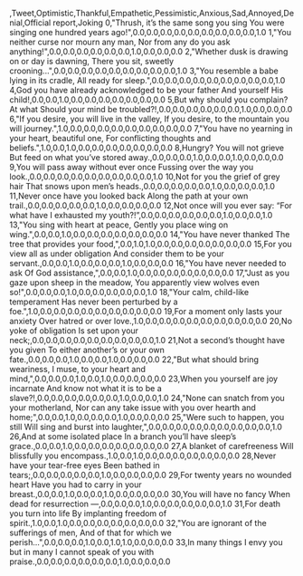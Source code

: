 ,Tweet,Optimistic,Thankful,Empathetic,Pessimistic,Anxious,Sad,Annoyed,Denial,Official report,Joking
0,"Thrush, it’s the same song you sing You were singing one hundred years ago!",0.0,0.0,0.0,0.0,0.0,0.0,0.0,0.0,0.0,1.0
1,"You neither curse nor mourn any man, Nor from any do you ask anything!",0.0,0.0,0.0,0.0,0.0,0.0,1.0,0.0,0.0,0.0
2,"Whether dusk is drawing on or day is dawning, There you sit, sweetly crooning...",0.0,0.0,0.0,0.0,0.0,0.0,0.0,0.0,0.0,1.0
3,"You resemble a babe lying in its cradle, All ready for sleep.",0.0,0.0,0.0,0.0,0.0,0.0,0.0,0.0,0.0,1.0
4,God you have already acknowledged to be your father And yourself His child!,0.0,0.0,1.0,0.0,0.0,0.0,0.0,0.0,0.0,0.0
5,But why should you complain? At what Should your mind be troubled?!,0.0,0.0,0.0,0.0,0.0,0.0,1.0,0.0,0.0,0.0
6,"If you desire, you will live in the valley, If you desire, to the mountain you will journey.",1.0,0.0,0.0,0.0,0.0,0.0,0.0,0.0,0.0,0.0
7,"You have no yearning in your heart, beautiful one, For conflicting thoughts and beliefs.",1.0,0.0,1.0,0.0,0.0,0.0,0.0,0.0,0.0,0.0
8,Hungry? You will not grieve But feed on what you’ve stored away.,0.0,0.0,0.0,1.0,0.0,0.0,1.0,0.0,0.0,0.0
9,You will pass away without ever once Fussing over the way you look.,0.0,0.0,0.0,0.0,0.0,0.0,0.0,0.0,0.0,1.0
10,Not for you the grief of grey hair That snows upon men’s heads.,0.0,0.0,0.0,0.0,0.0,1.0,0.0,0.0,0.0,1.0
11,Never once have you looked back Along the path at your own trail.,0.0,0.0,0.0,0.0,0.0,1.0,0.0,0.0,0.0,0.0
12,Not once will you ever say: “For what have I exhausted my youth?!”,0.0,0.0,0.0,0.0,0.0,0.0,1.0,0.0,0.0,1.0
13,"You sing with heart at peace, Gently you place wing on wing.",0.0,0.0,1.0,0.0,0.0,0.0,0.0,0.0,0.0,0.0
14,"You have never thanked The tree that provides your food,",0.0,1.0,1.0,0.0,0.0,0.0,0.0,0.0,0.0,0.0
15,For you view all as under obligation And consider them to be your servant.,0.0,0.0,1.0,0.0,0.0,0.0,1.0,0.0,0.0,0.0
16,"You have never needed to ask Of God assistance,",0.0,0.0,1.0,0.0,0.0,0.0,0.0,0.0,0.0,0.0
17,"Just as you gaze upon sheep in the meadow, You apparently view wolves even so!",0.0,0.0,0.0,1.0,0.0,0.0,0.0,0.0,0.0,1.0
18,"Your calm, child-like temperament Has never been perturbed by a foe.",1.0,0.0,0.0,0.0,0.0,0.0,0.0,0.0,0.0,0.0
19,For a moment only lasts your anxiety Over hatred or over love.,1.0,0.0,0.0,0.0,0.0,0.0,0.0,0.0,0.0,0.0
20,No yoke of obligation Is set upon your neck;,0.0,0.0,0.0,0.0,0.0,0.0,0.0,0.0,0.0,1.0
21,Not a second’s thought have you given To either another’s or your own fate.,0.0,0.0,0.0,1.0,0.0,0.0,1.0,0.0,0.0,0.0
22,"But what should bring weariness, I muse, to your heart and mind,",0.0,0.0,0.0,1.0,0.0,1.0,0.0,0.0,0.0,0.0
23,When you yourself are joy incarnate And know not what it is to be a slave?!,0.0,0.0,0.0,0.0,0.0,0.0,1.0,0.0,0.0,1.0
24,"None can snatch from you your motherland, Nor can any take issue with you over hearth and home;",0.0,0.0,1.0,0.0,0.0,0.0,1.0,0.0,0.0,0.0
25,"Were such to happen, you still Will sing and burst into laughter,",0.0,0.0,0.0,0.0,0.0,0.0,0.0,0.0,0.0,1.0
26,And at some isolated place In a branch you’ll have sleep’s grace.,0.0,0.0,1.0,0.0,0.0,0.0,0.0,0.0,0.0,0.0
27,A blanket of carefreeness Will blissfully you encompass.,1.0,0.0,1.0,0.0,0.0,0.0,0.0,0.0,0.0,0.0
28,Never have your tear-free eyes Been bathed in tears;,0.0,0.0,0.0,0.0,0.0,1.0,0.0,0.0,0.0,0.0
29,For twenty years no wounded heart Have you had to carry in your breast.,0.0,0.0,1.0,0.0,0.0,1.0,0.0,0.0,0.0,0.0
30,You will have no fancy When dead for resurrection —,0.0,0.0,0.0,1.0,0.0,0.0,0.0,0.0,0.0,1.0
31,For death you turn into life By implanting freedom of spirit.,1.0,0.0,1.0,0.0,0.0,0.0,0.0,0.0,0.0,0.0
32,"You are ignorant of the sufferings of men, And of that for which we perish...",0.0,0.0,0.0,1.0,0.0,1.0,1.0,0.0,0.0,0.0
33,In many things I envy you but in many I cannot speak of you with praise.,0.0,0.0,0.0,0.0,0.0,0.0,1.0,0.0,0.0,0.0
